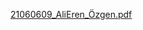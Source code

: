 [21060609_AliEren_Özgen.pdf](https://github.com/user-attachments/files/17607092/21060609_AliEren_Ozgen.pdf)

